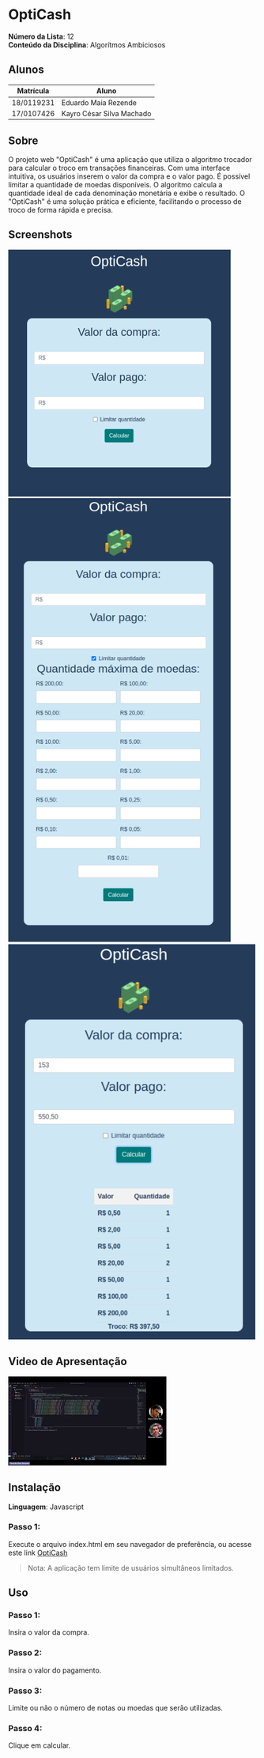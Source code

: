 # OptiCash

**Número da Lista**: 12<br>
**Conteúdo da Disciplina**: Algorítmos Ambiciosos<br>

## Alunos
|Matrícula | Aluno |
| -- | -- |
| 18/0119231  |  Eduardo Maia Rezende |
| 17/0107426  |  Kayro César Silva Machado |

## Sobre 
O projeto web "OptiCash" é uma aplicação que utiliza o algoritmo trocador para calcular o troco em transações financeiras. Com uma interface intuitiva, os usuários inserem o valor da compra e o valor pago. É possível limitar a quantidade de moedas disponíveis. O algoritmo calcula a quantidade ideal de cada denominação monetária e exibe o resultado. O "OptiCash" é uma solução prática e eficiente, facilitando o processo de troco de forma rápida e precisa.

## Screenshots



<img src="src/assets/print1.png" alt="print1" width="450" height="500">


<img src="src/assets/print2.png" alt="print2" width="450" height="900">


<img src="src/assets/print3.png" alt="print3" width="500" height="800">

## Video de Apresentação
[![Watch the video](src/assets/thumbnail.png)](https://youtu.be/q1VgHaHhAUw)

## Instalação 
**Linguagem**: Javascript<br>


### Passo 1:
Execute o arquivo index.html em seu navegador de preferência, ou acesse este link [OptiCash](https://projeto-de-algoritmos.github.io/Greed_OptiCash/)
>Nota: A aplicação tem limite de usuários simultâneos limitados.
## Uso
### Passo 1:
Insira o valor da compra.

### Passo 2:
Insira o valor do pagamento.

### Passo 3:
Limite ou não o número de notas ou moedas que serão utilizadas.

### Passo 4:
Clique em calcular.






